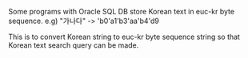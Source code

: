 Some programs with Oracle SQL DB store Korean text in euc-kr byte sequence.
e.g) "가나다" -> \'b0\'a1\'b3\'aa\'b4\'d9

This is to convert Korean string to euc-kr byte sequence string
so that Korean text search query can be made.
